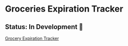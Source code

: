 # Groceries Expiration Tracker

## Status: In Development :construction:

[Grocery Expiration Tracker]([URL](https://grocery-expiration-tracker.vercel.app/)https://grocery-expiration-tracker.vercel.app/)
